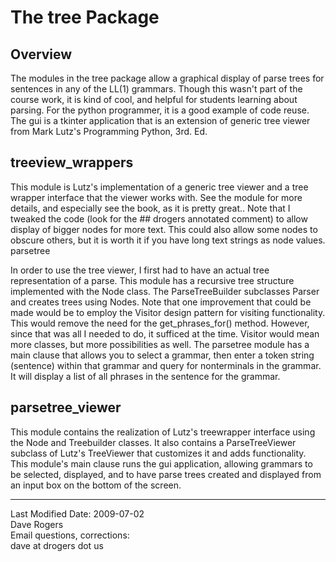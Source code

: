 # The tree Package

## Overview
The modules in the tree package allow a graphical display of parse trees for sentences in any of the LL(1) grammars. Though this wasn't part of the course work, it is kind of cool, and helpful for students learning about parsing. For the python programmer, it is a good example of code reuse. The gui is a tkinter application that is an extension of generic tree viewer from Mark Lutz's Programming Python, 3rd. Ed. 

## treeview_wrappers

This module is Lutz's implementation of a generic tree viewer and a tree wrapper interface that the viewer works with. See the module for more details, and especially see the book, as it is pretty great.. Note that I tweaked the code (look for the ## drogers annotated comment) to allow display of bigger nodes for more text. This could also allow some nodes to obscure others, but it is worth it if you have long text strings as node values.
parsetree

In order to use the tree viewer, I first had to have an actual tree representation of a parse. This module has a recursive tree structure implemented with the Node class. The ParseTreeBuilder subclasses Parser and creates trees using Nodes. Note that one improvement that could be made would be to employ the Visitor design pattern for visiting functionality. This would remove the need for the get_phrases_for() method. However, since that was all I needed to do, it sufficed at the time. Visitor would mean more classes, but more possibilities as well.
The parsetree module has a main clause that allows you to select a grammar, then enter a token string (sentence) within that    grammar and query for nonterminals in the grammar. It will display a list of all phrases in the sentence for the grammar.

## parsetree_viewer

This module contains the realization of Lutz's treewrapper interface using the Node and Treebuilder classes. It also contains a ParseTreeViewer subclass of Lutz's TreeViewer that customizes it and adds functionality.
This module's main clause runs the gui application, allowing grammars to be selected, displayed, and to have parse trees created and displayed from an input box on the bottom of the screen.




***

Last Modified Date: 2009-07-02   
Dave Rogers    
Email questions, corrections:   
dave at drogers dot us